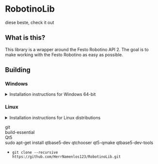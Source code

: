 # RobotinoLib

diese beste, check it out

## What is this?

This library is a wrapper around the Festo Robotino API 2. The goal is to make working with the Festo Robotino as easy as possible.

## Building

### Windows
<details>
<summary>Installation instructions for Windows 64-bit</summary>

#### Cloning the repository

 - In the File Explorer, navigate to the target directory, a location where it can stay without being deleted accidentally  
   (e.g. `C:\dev\` or `Documents`, not the `Download` folder)
 - Type `cmd` in the address bar at the top and press Enter, a command line should pop up
 - Paste this command in the command line and press Enter:  
 `git clone --recursive https://github.com/HerrNamenlos123/RobotinoLib.git` 
 - When the command has finished, close the console and navigate to the new `RobotinoLib` folder in the File Explorer
 - Next, double-click the file `generate-win.bat`, this will generate everything and open Visual Studio for you
 - Finally in Visual Studio, build the project `BUILD_ALL` in the project explorer
 - After compilation, the library is ready to use. Check out the [RobotinoTemplate](https://github.com/HerrNamenlos123/RobotinoTemplate) for instructions on how to use it.

#### Downloading the ZIP-file

 - Download this repository's zip-file by using the green button at the top of this page
 - Extract the zip file to a location where it can stay without being deleted accidentally  
   (e.g. `C:\dev\` or `Documents`, not the `Download` folder)
   
 - Once this has finished, navigate to the extracted folder and continue with this step [here](##-What-is-this)
 
</details>

### Linux
<details>
<summary>Installation instructions for Linux distributions</summary>  

This method is only recommended when you can't install git:

 - Simply download the zip file at the top of this page:  

![Github1](https://user-images.githubusercontent.com/44909261/137966799-d84a4c8d-c441-4569-a42e-934eccd642a4.png)  

 - Next, extract the zip file to a location where it can stay without being deleted accidentally  
   (e.g. `C:\dev\` or `Documents`, not the `Download` folder)
   
 - Once this has finished, navigate to the extracted folder and continue with [step 2](#step-2)

</details>

git  
build-essential  
Qt5  
sudo apt-get install qtbase5-dev qtchooser qt5-qmake qtbase5-dev-tools  
+ `git clone --recursive https://github.com/HerrNamenlos123/RobotinoLib.git`

